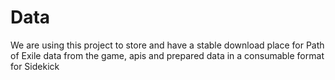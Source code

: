 # Data
We are using this project to store and have a stable download place for Path of Exile data from the game, apis and prepared data in a consumable format for Sidekick
